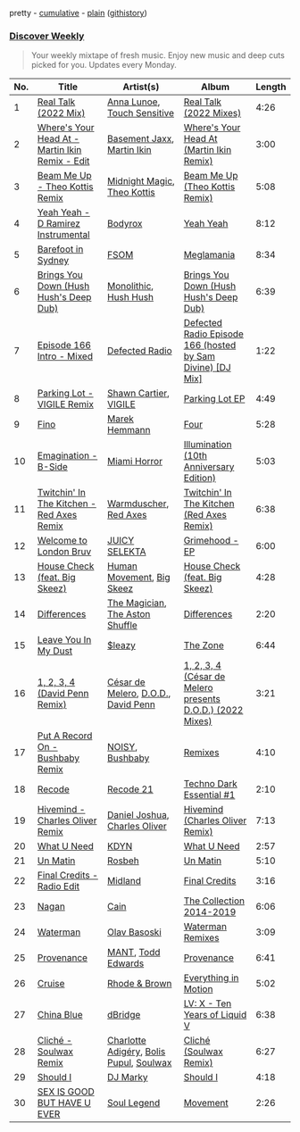 pretty - [cumulative](/playlists/cumulative/Discover%20Weekly.md) - [plain](/playlists/plain/37i9dQZEVXcERLiUqU2pJX) ([githistory](https://github.githistory.xyz/vitokorn/spotify-playlist-archive/blob/master/playlists/plain/37i9dQZEVXcERLiUqU2pJX))

### [Discover Weekly](https://open.spotify.com/playlist/37i9dQZEVXcERLiUqU2pJX)

> Your weekly mixtape of fresh music. Enjoy new music and deep cuts picked for you. Updates every Monday.

| No. | Title | Artist(s) | Album | Length |
|---|---|---|---|---|
| 1 | [Real Talk (2022 Mix)](https://open.spotify.com/track/0efCuG3vBmhWFeYzfoATYI) | [Anna Lunoe](https://open.spotify.com/artist/7d96RW5Vix23AiCHr3mf3D), [Touch Sensitive](https://open.spotify.com/artist/2OC53Inn0G9QwWM7CM0G5Z) | [Real Talk (2022 Mixes)](https://open.spotify.com/album/5gjbbeTZIfhsF03VKtZwbo) | 4:26 |
| 2 | [Where's Your Head At - Martin Ikin Remix - Edit](https://open.spotify.com/track/0EUgguVSAZFdHY8RSVCBUJ) | [Basement Jaxx](https://open.spotify.com/artist/4YrKBkKSVeqDamzBPWVnSJ), [Martin Ikin](https://open.spotify.com/artist/7DhdJhd6DrxeJlUajwttd1) | [Where's Your Head At (Martin Ikin Remix)](https://open.spotify.com/album/29ZUj3UKLquWqyoo1VeVxn) | 3:00 |
| 3 | [Beam Me Up - Theo Kottis Remix](https://open.spotify.com/track/5yVpBIRHNlaM7b2nV1eeSP) | [Midnight Magic](https://open.spotify.com/artist/3KuNrap7xPWVJCyBHAE4le), [Theo Kottis](https://open.spotify.com/artist/3qEwwb8O7MSkGRohGYEzkO) | [Beam Me Up (Theo Kottis Remix)](https://open.spotify.com/album/4EUdbGdurjCkAK5ZJt8KV8) | 5:08 |
| 4 | [Yeah Yeah - D Ramirez Instrumental](https://open.spotify.com/track/0EkzCFbSQUHZNGOM4NfSr0) | [Bodyrox](https://open.spotify.com/artist/3FVJvsdVNbVmydSuI22Z5v) | [Yeah Yeah](https://open.spotify.com/album/0qIj9p0MyiMJWtw9Bqc5br) | 8:12 |
| 5 | [Barefoot in Sydney](https://open.spotify.com/track/5a94qnhXPNq9xFIN5UB4pl) | [FSOM](https://open.spotify.com/artist/13O28Dj4FdQTxgyfcd858e) | [Meglamania](https://open.spotify.com/album/4Mnji5qol0hhttRwL47qZG) | 8:34 |
| 6 | [Brings You Down (Hush Hush's Deep Dub)](https://open.spotify.com/track/65jOCGTOfMhDs2jIQzjnFG) | [Monolithic](https://open.spotify.com/artist/0bbPxPcaed3Td8DqCxBmBP), [Hush Hush](https://open.spotify.com/artist/72lGnGZvP8ZUeOAnc8GoDU) | [Brings You Down (Hush Hush's Deep Dub)](https://open.spotify.com/album/3kMcsS2sM54fgYdCOmEAYA) | 6:39 |
| 7 | [Episode 166 Intro - Mixed](https://open.spotify.com/track/5piXYACrnefLEVifDYx7EE) | [Defected Radio](https://open.spotify.com/artist/25XngRrWAsddVHfhxUXIE5) | [Defected Radio Episode 166 (hosted by Sam Divine) [DJ Mix]](https://open.spotify.com/album/3SdK4COLMqgqikV2ssj6Co) | 1:22 |
| 8 | [Parking Lot - VIGILE Remix](https://open.spotify.com/track/12YCOnmWV8UJ6NNtaKQZiB) | [Shawn Cartier](https://open.spotify.com/artist/18qaXz4VJfeX0WwacRLDfH), [VIGILE](https://open.spotify.com/artist/3XVb3Tvx44tejQ6kTHPYd0) | [Parking Lot EP](https://open.spotify.com/album/3oMRk0AxAjwLMaCtgrXaHx) | 4:49 |
| 9 | [Fino](https://open.spotify.com/track/7FuAVEMSHC6W20Y0agpEVc) | [Marek Hemmann](https://open.spotify.com/artist/7tL5UmgvPx6TqKyf0Sjjw6) | [Four](https://open.spotify.com/album/6bdpZUfLh2AnGveQIokC7X) | 5:28 |
| 10 | [Emagination - B-Side](https://open.spotify.com/track/5GsJF8HZsWlcLEkjEzVzLX) | [Miami Horror](https://open.spotify.com/artist/0Z5pcmXDCKTrFWLnDChC37) | [Illumination (10th Anniversary Edition)](https://open.spotify.com/album/6xPginu4nk1mvQAAjRDPWE) | 5:03 |
| 11 | [Twitchin' In The Kitchen - Red Axes Remix](https://open.spotify.com/track/5TRU0CNqmD79eeMdDEktfw) | [Warmduscher](https://open.spotify.com/artist/1CWwXncu9sk7EIdbvqcquR), [Red Axes](https://open.spotify.com/artist/5Owm9QgL9BSCRQKTX6T08G) | [Twitchin' In The Kitchen (Red Axes Remix)](https://open.spotify.com/album/5qvlrBYB0VwWtVpx6jTPzM) | 6:38 |
| 12 | [Welcome to London Bruv](https://open.spotify.com/track/12RfX2G3TNtv63Wv9di82N) | [JUICY SELEKTA](https://open.spotify.com/artist/3jvFftJf63oSNEIgO4sGKw) | [Grimehood - EP](https://open.spotify.com/album/70vD2GXMtSGmijE8IIe8WO) | 6:00 |
| 13 | [House Check (feat. Big Skeez)](https://open.spotify.com/track/17EnxDe0uKvyoyvjOC1B3P) | [Human Movement](https://open.spotify.com/artist/37dubgexq6dhyB4eCM3PHZ), [Big Skeez](https://open.spotify.com/artist/0N4XZEiYb7RIeIN0lsmVMu) | [House Check (feat. Big Skeez)](https://open.spotify.com/album/6ccAVqrPvfCEpoHCgLQehl) | 4:28 |
| 14 | [Differences](https://open.spotify.com/track/5g9Pgt8T9ppNyMtNIGV1pw) | [The Magician](https://open.spotify.com/artist/4WUGQykLBGFfsl0Qjl6TDM), [The Aston Shuffle](https://open.spotify.com/artist/4Jv9I6DAbcjDa8HGFAjv94) | [Differences](https://open.spotify.com/album/0BVelZe3PwM89tt7Fr5KXy) | 2:20 |
| 15 | [Leave You In My Dust](https://open.spotify.com/track/2DiAoyHGBUYBKdx9dnGSVK) | [$leazy](https://open.spotify.com/artist/20GSYO0tr20g5tlOj8Lpwg) | [The Zone](https://open.spotify.com/album/61cyC55zKyq0AjuXOPFEVn) | 6:44 |
| 16 | [1, 2, 3, 4 (David Penn Remix)](https://open.spotify.com/track/6M0ap1gOyMx2grODnn0Vsr) | [César de Melero](https://open.spotify.com/artist/3Nc7eYpmZEfHG5l4KbsTcs), [D.O.D.](https://open.spotify.com/artist/5QUHcvfFO0VHb7mgpEEIeH), [David Penn](https://open.spotify.com/artist/5kA0fIY29Fnfu4U2I2xvki) | [1, 2, 3, 4 (César de Melero presents D.O.D.) (2022 Mixes)](https://open.spotify.com/album/0qBJqWmx7BhsOauFoBH6Pv) | 3:21 |
| 17 | [Put A Record On - Bushbaby Remix](https://open.spotify.com/track/2fuO5gXcGbbeKvVr8rRcqq) | [NOISY](https://open.spotify.com/artist/5bt1iZVk3VV1LxRL4wzZ9F), [Bushbaby](https://open.spotify.com/artist/6YYg4TQoF8cp50IuM2vU4C) | [Remixes](https://open.spotify.com/album/2Le6cq7l8xVgh04U5EQXYq) | 4:10 |
| 18 | [Recode](https://open.spotify.com/track/6gYheLxU3Ke2jzsTmaKMsU) | [Recode 21](https://open.spotify.com/artist/7bA5EQGolUnOBlcJLOq22a) | [Techno Dark Essential #1](https://open.spotify.com/album/4SFzMfW7FNK58EexTGbDBm) | 2:10 |
| 19 | [Hivemind - Charles Oliver Remix](https://open.spotify.com/track/5ExUGiXlyW8k4MpxhBy78R) | [Daniel Joshua](https://open.spotify.com/artist/1KUbgMhJvA57GN3gV1jnby), [Charles Oliver](https://open.spotify.com/artist/1RmTOgb1wxi3qpxDk1Lxzg) | [Hivemind (Charles Oliver Remix)](https://open.spotify.com/album/4aoEYNjI1J16dbEN5HHjqV) | 7:13 |
| 20 | [What U Need](https://open.spotify.com/track/24So6fkqwwNQRsIF8AyPw9) | [KDYN](https://open.spotify.com/artist/3HCAcFMOAXLFYEfpTgQ20N) | [What U Need](https://open.spotify.com/album/2FS1NEPMbPVMtjnJASbpuZ) | 2:57 |
| 21 | [Un Matin](https://open.spotify.com/track/12Yy2mQ5mdMsZ2SI7cj5xm) | [Rosbeh](https://open.spotify.com/artist/3TvVhn8o9gFioBKqBxEScE) | [Un Matin](https://open.spotify.com/album/1nO4HDOFSSsxe5fIJavI6U) | 5:10 |
| 22 | [Final Credits - Radio Edit](https://open.spotify.com/track/4z96rhGd3Yjb6yk9fuz3IP) | [Midland](https://open.spotify.com/artist/1YFLNH4rO40x9i16RpLwdY) | [Final Credits](https://open.spotify.com/album/4DR47uL0VrENkV4fuTMdOE) | 3:16 |
| 23 | [Nagan](https://open.spotify.com/track/34I05taqvZpXqjgtGQJmMv) | [Cain](https://open.spotify.com/artist/5Qd1VkF1KNDEtLeFv3NqzG) | [The Collection 2014-2019](https://open.spotify.com/album/3WU4SHItXpTlpWLs8w7xIT) | 6:06 |
| 24 | [Waterman](https://open.spotify.com/track/1wtwC0mTZLyRpwxJIaa0Xu) | [Olav Basoski](https://open.spotify.com/artist/6FyRbuLLpPFzeI63apcfLi) | [Waterman Remixes](https://open.spotify.com/album/0Kw2s7UGsJ8csVTuqWaOqs) | 3:09 |
| 25 | [Provenance](https://open.spotify.com/track/1Rbrm7ozBLd32dTyhikJhu) | [MANT](https://open.spotify.com/artist/5FfP0wtlfiBqwJdQbmOs3y), [Todd Edwards](https://open.spotify.com/artist/6MFopqejpmTUUZlcRmGzgg) | [Provenance](https://open.spotify.com/album/1NyCHXjwjEBTLlJHUrtECk) | 6:41 |
| 26 | [Cruise](https://open.spotify.com/track/2G7KyjaKwK8SfVgbFy8SJW) | [Rhode & Brown](https://open.spotify.com/artist/3tA0d4G3jC6CXf6MXEZE5T) | [Everything in Motion](https://open.spotify.com/album/1fgJhOUY4ZPnCNCEY8yvpU) | 5:02 |
| 27 | [China Blue](https://open.spotify.com/track/5EAziMy5eeYXUCueODULGT) | [dBridge](https://open.spotify.com/artist/4G1BTcGLvvsItegHSvBH0y) | [LV: X - Ten Years of Liquid V](https://open.spotify.com/album/6mygncn86OnqHooTjoQJ8i) | 6:38 |
| 28 | [Cliché - Soulwax Remix](https://open.spotify.com/track/0dqDZbYrSbfPrqMhb5V98z) | [Charlotte Adigéry](https://open.spotify.com/artist/0h1gX589xBKUCijeC8Bewy), [Bolis Pupul](https://open.spotify.com/artist/0dSnTqwXok006MwsjjlzUl), [Soulwax](https://open.spotify.com/artist/43mWhBXSflupNLuNjM5vff) | [Cliché (Soulwax Remix)](https://open.spotify.com/album/6rsdi2mdgjHpe91LgEXXtZ) | 6:27 |
| 29 | [Should I](https://open.spotify.com/track/7gMrN94LseBINmgTHAdlWk) | [DJ Marky](https://open.spotify.com/artist/1rd51IrbtX9DqoU0Zxu4TV) | [Should I](https://open.spotify.com/album/4DfABm4qBUm4MBafnbx8HN) | 4:18 |
| 30 | [SEX IS GOOD BUT HAVE U EVER](https://open.spotify.com/track/3Q90SwsnNZDTTG0gqZxTaU) | [Soul Legend](https://open.spotify.com/artist/55KBAeJzZBcJ5AhPW5OOpy) | [Movement](https://open.spotify.com/album/612PCusXpFlpdlg3sLupIA) | 2:26 |